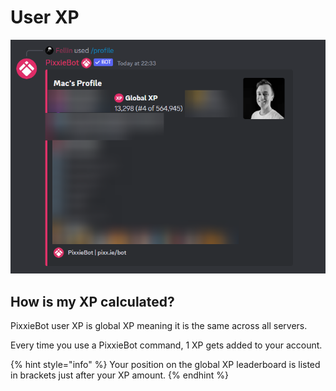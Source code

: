 # User XP

<div align="center">

<img src="../../.gitbook/assets/pixxie_userxp.png" alt="">

</div>

## How is my XP calculated?

PixxieBot user XP is global XP meaning it is the same across all servers.

Every time you use a PixxieBot command, 1 XP gets added to your account.

{% hint style="info" %}
Your position on the global XP leaderboard is listed in brackets just after your XP amount.
{% endhint %}
